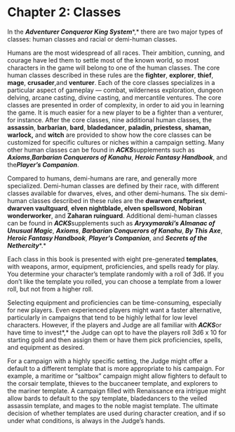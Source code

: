 # Chapter 2: Classes

In the ***Adventurer Conqueror King System****,* there are two major types of classes: human classes and racial or demi-human classes.

Humans are the most widespread of all races. Their ambition, cunning, and courage have led them to settle most of the known world, so most characters in the game will belong to one of the human classes. The core human classes described in these rules are the **fighter**, **explorer**, **thief**, **mage**, **crusader**,and **venturer**. Each of the core classes specializes in a particular aspect of gameplay — combat, wilderness exploration, dungeon delving, arcane casting, divine casting, and mercantile ventures. The core classes are presented in order of complexity, in order to aid you in learning the game. It is much easier for a new player to be a fighter than a venturer, for instance. After the core classes, nine additional human classes, the **assassin**, **barbarian**, **bard**, **bladedancer**, **paladin, priestess**, **shaman, warlock,** and **witch** are provided to show how the core classes can be customized for specific cultures or niches within a campaign setting. Many other human classes can be found in ***ACKS***supplements such as ***Axioms***,***Barbarian Conquerors of Kanahu***, ***Heroic Fantasy Handbook***, and the***Player’s Companion***.

Compared to humans, demi-humans are rare, and generally more specialized. Demi-human classes are defined by their race, with different classes available for dwarves, elves, and other demi-humans. The six demi-human classes described in these rules are the **dwarven craftpriest**, **dwarven vaultguard**, **elven nightblade, elven spellsword**, **Nobiran wonderworker**, and **Zaharan ruinguard**. Additional demi-human classes can be found in ***ACKS***supplements such as ***Aryxymaraki’s Almanac of Unusual Magic***, ***Axioms***, ***Barbarian Conquerors of Kanahu***, ***By This Axe***, ***Heroic Fantasy Handbook***, ***Player’s Companion***, and ***Secrets of the Nethercity****.*

Each class in this book is presented with eight pre-generated **templates**, with weapons, armor, equipment, proficiencies, and spells ready for play. You determine your character’s template randomly with a roll of 3d6. If you don’t like the template you rolled, you can choose a template from a lower roll, but not from a higher roll.

Selecting equipment and proficiencies can be time-consuming, especially for new players. Even experienced players might want a faster alternative, particularly in campaigns that tend to be highly lethal for low level characters. However, if the players and Judge are all familiar with ***ACKS***or have time to invest*,* the Judge can opt to have the players roll 3d6 x 10 for starting gold and then assign them or have them pick proficiencies, spells, and equipment as desired.

For a campaign with a highly specific setting, the Judge might offer a default to a different template that is more appropriate to his campaign. For example, a maritime or “saltbox” campaign might allow fighters to default to the corsair template, thieves to the buccaneer template, and explorers to the mariner template. A campaign filled with Renaissance era intrigue might allow bards to default to the spy template, bladedancers to the veiled assassin template, and mages to the noble magist template. The ultimate decision of whether templates are used during character creation, and if so under what conditions, is always in the Judge’s hands.
